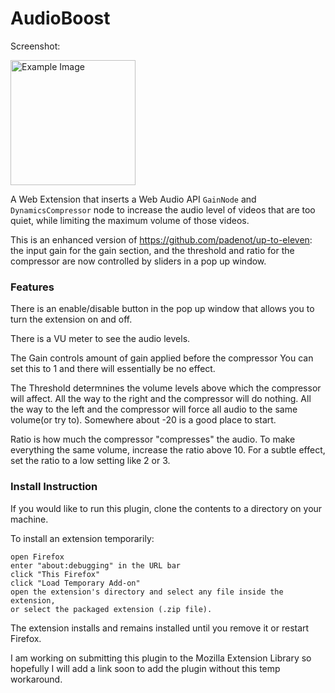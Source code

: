 # AudioBoost
Screenshot:

<img src="https://user-images.githubusercontent.com/37170027/232359909-968baf60-5cec-4ec1-b14e-9f5a03bbae90.png" height="200" alt="Example Image">

A Web Extension that inserts a Web Audio API `GainNode` and `DynamicsCompressor`
node to increase the audio level of videos that are too quiet, while limiting
the maximum volume of those videos.

This is an enhanced version of https://github.com/padenot/up-to-eleven:
the input gain for the gain section, and the threshold and ratio for the compressor
are now controlled by sliders in a pop up window.

### Features

There is an enable/disable button in the pop up window
that allows you to turn the extension on and off.

There is a VU meter to see the audio levels.

The Gain controls amount of gain applied before the compressor
You can set this to 1 and there will essentially be no effect.

The Threshold determnines the volume levels above which the compressor will affect.
All the way to the right and the compressor will do nothing.
All the way to the left and the compressor will force all audio to the same volume(or try to).
Somewhere about -20 is a good place to start.

Ratio is how much the compressor "compresses" the audio. To make everything the same volume, increase the ratio above 10.
For a subtle effect, set the ratio to a low setting like 2 or 3.


### Install Instruction

If you would like to run this plugin, clone the contents to a directory on your machine.

To install an extension temporarily:

    open Firefox
    enter "about:debugging" in the URL bar
    click "This Firefox"
    click "Load Temporary Add-on"
    open the extension's directory and select any file inside the extension,
    or select the packaged extension (.zip file).

The extension installs and remains installed until you remove it or restart Firefox.

I am working on submitting this plugin to the Mozilla Extension Library so hopefully I
will add a link soon to add the plugin without this temp workaround.
